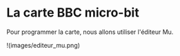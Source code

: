 # La carte BBC micro-bit

Pour programmer la carte, nous allons utiliser l'éditeur Mu.

!(images/editeur_mu.png)
